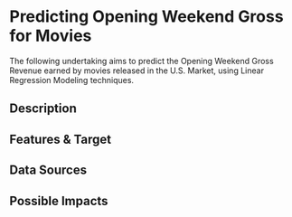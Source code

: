 # Predicting Opening Weekend Gross for Movies

The following undertaking aims to predict the Opening Weekend Gross Revenue earned by movies released in the U.S. Market, using Linear Regression Modeling techniques.

## Description

## Features & Target

## Data Sources

## Possible Impacts
